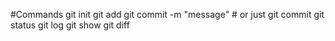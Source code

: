#Commands
git init
git add
git commit -m "message" # or just git commit
git status
git log
git show
git diff
